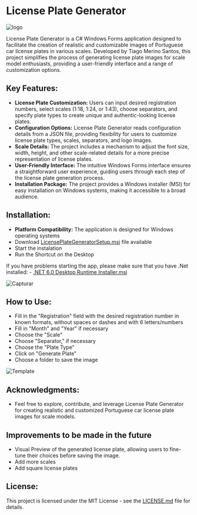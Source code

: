 # License Plate Generator
![logo](https://github.com/tiagomerinosantos/LicensePlateGenerator/assets/90798124/4d329821-a3e3-49fd-bbf5-a8cac79482e5)

License Plate Generator is a C# Windows Forms application designed to facilitate the creation of realistic and customizable images of Portuguese car license plates in various scales. Developed by Tiago Merino Santos, this project simplifies the process of generating license plate images for scale model enthusiasts, providing a user-friendly interface and a range of customization options.

## Key Features:
- **License Plate Customization:** Users can input desired registration numbers, select scales (1:18, 1:24, or 1:43), choose separators, and specify plate types to create unique and authentic-looking license plates.
- **Configuration Options:** License Plate Generator reads configuration details from a JSON file, providing flexibility for users to customize license plate types, scales, separators, and logo images.
- **Scale Details:** The project includes a mechanism to adjust the font size, width, height, and other scale-related details for a more precise representation of license plates.
- **User-Friendly Interface:** The intuitive Windows Forms interface ensures a straightforward user experience, guiding users through each step of the license plate generation process.
- **Installation Package:** The project provides a Windows installer (MSI) for easy installation on Windows systems, making it accessible to a broad audience.

## Installation:
- **Platform Compatibility:** The application is designed for Windows operating systems
- Download <a id="raw-url" href="https://github.com/tiagomerinosantos/LicensePlateGenerator/releases/tag/LicensePlateGenerator_Release">LicensePlateGeneratorSetup.msi</a> file available
- Start the instalation
- Run the Shortcut on the Desktop

 If you have problems starting the app, please make sure that you have .Net installed: - 
<a id="raw-url" href="https://github.com/tiagomerinosantos/LicensePlateGenerator/releases/tag/LicensePlateGenerator_Release">.NET 6.0 Desktop Runtime Installer.msi</a>
 
![Capturar](https://github.com/tiagomerinosantos/LicensePlateGenerator/assets/90798124/93550324-5f2c-4d80-8884-f34ac9e66f33)


## How to Use:
- Fill in the "Registration" field with the desired registration number in known formats, without spaces or dashes and with 6 letters/numbers
- Fill in "Month" and "Year" if necessary
- Choose the "Scale"
- Choose "Separator," if necessary
- Choose the "Plate Type"
- Click on "Generate Plate"
- Choose a folder to save the image

![Template](https://github.com/tiagomerinosantos/LicensePlateGenerator/assets/90798124/6be66e9d-5068-4551-a2fe-5366d583d766)

## Acknowledgments:
- Feel free to explore, contribute, and leverage License Plate Generator for creating realistic and customized Portuguese car license plate images for scale models.

## Improvements to be made in the future
- Visual Preview of the generated license plate, allowing users to fine-tune their choices before saving the image.
- Add more scales
- Add square license plates

 
## License:
This project is licensed under the MIT License - see the [LICENSE.md](LICENSE.md) file for details.
